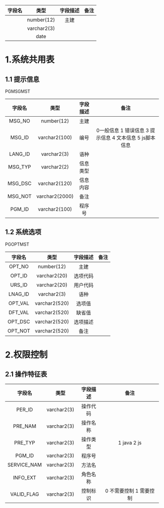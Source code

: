| 字段名 |    类型     | 字段描述 | 备注 |
| :----: | :---------: | :------: | :--: |
|        | number(12)  |   主建   |      |
|        | varchar2(3) |          |      |
|        |    date     |          |      |

# 1.系统共用表

## 1.1 提示信息



PGMSGMST

| 字段名  |      类型      | 字段描述 |                          备注                           |
| :-----: | :------------: | :------: | :-----------------------------------------------------: |
| MSG_NO  |   number(12)   |   主建   |                                                         |
| MSG_ID  | varchar2(100)  |   编号   | 0一般信息 1 错误信息 3 提示信息 4 文本信息 5 js脚本信息 |
| LANG_ID |  varchar2(3)   |   语种   |                                                         |
| MSG_TYP |  varchar2(2)   | 信息类型 |                                                         |
| MSG_DSC | varchar2(120)  | 信息内容 |                                                         |
| MSG_NOT | varchar2(2000) |   备注   |                                                         |
| PGM_ID  | varchar2(100)  |  程序号  |                                                         |

## 1.2 系统选项

PGOPTMST

| 字段名  |     类型      | 字段描述 | 备注 |
| :-----: | :-----------: | :------: | :--: |
| OPT_NO  |  number(12)   |   主建   |      |
| OPT_ID  | varchar2(20)  | 选项代码 |      |
| URS_ID  | varchar2(20)  | 用户代码 |      |
| LNAG_ID |  varchar2(3)  |   语种   |      |
| OPT_VAL | varchar2(520) |  选项值  |      |
| DFT_VAL | varchar2(520) |  缺省值  |      |
| OPT_DSC | varchar2(520) | 选项描述 |      |
| OPT_NOT | varchar2(520) |   备注   |      |

# 2.权限控制

## 2.1 操作特征表



|   字段名    |    类型     | 字段描述 |          备注           |
| :---------: | :---------: | :------: | :---------------------: |
|   PER_ID    | varchar2(3) | 操作代码 |                         |
|   PRE_NAM   | varchar2(3) | 操作名称 |                         |
|   PRE_TYP   | varchar2(3) | 操作类型 |       1 java 2 js       |
|   PGM_ID    | varchar2(3) |  程序号  |                         |
| SERVICE_NAM | varchar2(3) |  方法名  |                         |
|  INFO_EXT   | varchar2(3) | 角色名称 |                         |
| VALID_FLAG  | varchar2(3) | 控制标识 | 0 不需要控制 1 需要控制 |



